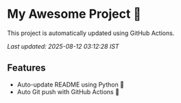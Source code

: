 # My Awesome Project 🚀

This project is automatically updated using GitHub Actions.

_Last updated: 2025-08-12 03:12:28 IST_

## Features
- Auto-update README using Python 🐍
- Auto Git push with GitHub Actions 🤖
